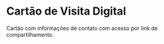 # Cartão de Visita Digital
Cartão com informações de contato com acesso por link de compartilhamento.

